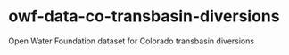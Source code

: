 # owf-data-co-transbasin-diversions
Open Water Foundation dataset for Colorado transbasin diversions
